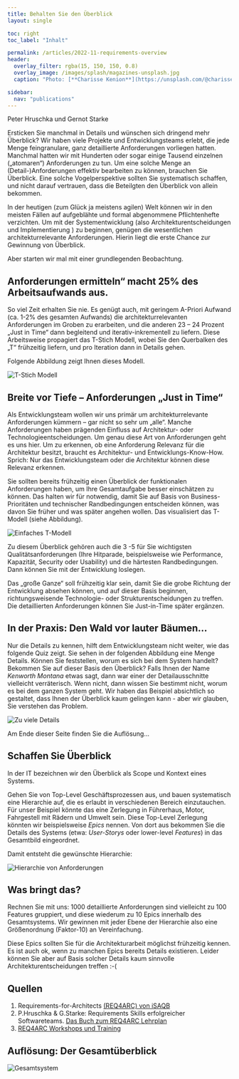 ```yaml
---
title: Behalten Sie den Überblick
layout: single

toc: right
toc_label: "Inhalt"

permalink: /articles/2022-11-requirements-overview
header:
  overlay_filter: rgba(15, 150, 150, 0.8)
  overlay_image: /images/splash/magazines-unsplash.jpg
  caption: "Photo: [**Charisse Kenion**](https://unsplash.com/@charissek)"

sidebar:
  nav: "publications"
---
```



Peter Hruschka und Gernot Starke

Ersticken Sie manchmal in Details und wünschen sich dringend mehr Überblick?
Wir haben viele Projekte und Entwicklungsteams erlebt, die jede Menge feingranulare, ganz detaillierte Anforderungen vorliegen hatten. Manchmal hatten wir mit Hunderten oder sogar einige Tausend einzelnen („atomaren“) Anforderungen zu tun.
Um eine solche Menge an (Detail-)Anforderungen effektiv bearbeiten zu können, brauchen Sie Überblick. Eine solche Vogelperspektive sollten Sie systematisch schaffen, und nicht darauf vertrauen, dass die Beteilgten den Überblick von allein bekommen.

In der heutigen (zum Glück ja meistens agilen) Welt können wir in den meisten Fällen auf aufgeblähte und formal abgenommene Pflichtenhefte verzichten. Um mit der Systementwicklung (also Architekturentscheidungen und Implementierung ) zu beginnen, genügen die wesentlichen architekturrelevante Anforderungen. Hierin liegt die erste Chance zur Gewinnung von Überblick.

Aber starten wir mal mit einer grundlegenden Beobachtung.

## Anforderungen ermitteln“ macht 25% des Arbeitsaufwands aus.

So viel Zeit erhalten Sie nie. 
Es genügt auch, mit geringem A-Priori Aufwand (ca. 1-2% des gesamten Aufwands) die architekturrelevanten Anforderungen im Groben zu erarbeiten, und die anderen 23 – 24 Prozent „Just in Time“ dann begleitend und iterativ-inkrementell zu liefern. 
Diese Arbeitsweise propagiert das T-Stich Modell, wobei Sie den Querbalken des „T“ frühzeitig liefern, und pro Iteration dann in Details gehen.

Folgende Abbildung zeigt Ihnen dieses Modell. 

![T-Stich Modell](/images/articles/22-11-overview/t-stich.png)

## Breite vor Tiefe – Anforderungen „Just in Time“

Als Entwicklungsteam wollen wir uns primär um architekturrelevante Anforderungen kümmern – gar nicht so sehr um „alle“. 
Manche Anforderungen haben prägenden Einfluss auf Architektur- oder Technologieentscheidungen. Um genau diese Art von Anforderungen geht es uns hier. 
Um zu erkennen, ob eine Anforderung Relevanz für die Architektur besitzt, braucht es Architektur- und Entwicklungs-Know-How. 
Sprich: Nur das Entwicklungsteam oder die Architektur können diese Relevanz erkennen. 

Sie sollten bereits frühzeitig einen Überblick der funktionalen Anforderungen haben, um Ihre Gesamtaufgabe besser einschätzen zu können. 
Das halten wir für notwendig, damit Sie auf Basis von Business-Prioritäten und technischer Randbedingungen entscheiden können, was davon Sie früher und was später angehen wollen. 
Das visualisiert das T-Modell (siehe Abbildung).

![Einfaches T-Modell](/images/articles/22-11-overview/t-model-simple.png)

Zu  diesem Überblick gehören auch die 3 -5 für Sie wichtigsten Qualitätsanforderungen (Ihre Hitparade, beispielsweise wie Performance, Kapazität, Security oder Usability) und die härtesten Randbedingungen. 
Dann können Sie mit der Entwicklung loslegen. 

Das „große Ganze“ soll frühzeitig klar sein, damit Sie die grobe Richtung der Entwicklung absehen können, und auf dieser Basis beginnen, richtungsweisende Technologie- oder Strukturentscheidungen zu treffen. 
Die detaillierten Anforderungen können Sie Just-in-Time später ergänzen.


## In der Praxis: Den Wald vor lauter Bäumen...

Nur die Details zu kennen, hilft dem Entwicklungsteam nicht weiter, wie das folgende Quiz zeigt. 
Sie sehen in der folgenden Abbildung eine Menge Details. 
Können Sie feststellen, worum es sich bei dem System handelt? 
Bekommen Sie auf dieser Basis den Überblick? 
Falls Ihnen der Name _Kenworth Montana_ etwas sagt, dann war einer der Detailausschnitte vielleicht verräterisch. 
Wenn nicht, dann wissen Sie bestimmt nicht, worum es bei dem ganzen System geht.
Wir haben das Beispiel absichtlich so gestaltet, dass Ihnen der Überblick kaum gelingen kann - aber wir glauben, Sie verstehen das Problem.

![Zu viele Details](/images/articles/22-11-overview/too-many-details.png)

Am Ende dieser Seite finden Sie die Auflösung...

## Schaffen Sie Überblick

In der IT bezeichnen wir den Überblick als Scope und Kontext eines Systems. 

Gehen Sie von Top-Level Geschäftsprozessen aus, und bauen systematisch eine Hierarchie auf, die es erlaubt in verschiedenen Bereich einzutauchen. 
Für unser Beispiel könnte das eine Zerlegung in Führerhaus, Motor, Fahrgestell mit Rädern und Umwelt sein. 
Diese Top-Level Zerlegung könnten wir beispielsweise _Epics_ nennen.
Von dort aus bekommen Sie die Details des Systems (etwa: _User-Storys_ oder lower-level _Features_) in das Gesamtbild eingeordnet. 

Damit entsteht die gewünschte Hierarchie:

![Hierarchie von Anforderungen](/images/articles/22-11-overview/req-hierarchy.png)

## Was bringt das?
Rechnen Sie mit uns: 
1000 detaillierte Anforderungen sind vielleicht zu 100 Features gruppiert, und diese wiederum zu 10 Epics innerhalb des Gesamtsystems. 
Wir gewinnen mit jeder Ebene der Hierarchie also eine Größenordnung (Faktor-10) an Vereinfachung.

Diese Epics sollten Sie für die Architekturarbeit möglichst frühzeitig kennen. 
Es ist auch ok, wenn zu manchen Epics bereits Details existieren. 
Leider können Sie aber auf Basis solcher Details kaum sinnvolle Architekturentscheidungen treffen :-(


## Quellen

1. Requirements-for-Architects [(REQ4ARC) von iSAQB](https://www.isaqb.org/de/zertifizierungen/zertifizierungen-uebersicht/cpsa-advanced-level/req4arc-requirements-fuer-softwarearchitekten/)
2. P.Hruschka & G.Starke: Requirements Skills erfolgreicher Softwareteams. [Das Buch zum REQ4ARC Lehrplan](https://leanpub.com/requirements-skills)
3. [REQ4ARC Workshops und Training](https://arc42.de/termine)


## Auflösung: Der Gesamtüberblick

![Gesamtsystem](/images/articles/22-11-overview/overview.webp)




